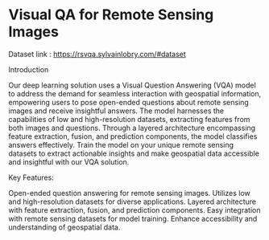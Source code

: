 # Visual QA for Remote Sensing Images
Dataset link : https://rsvqa.sylvainlobry.com/#dataset

Introduction

Our deep learning solution uses a Visual Question Answering (VQA) model to address the demand for seamless interaction with geospatial information, empowering users to pose open-ended questions about remote sensing images and receive insightful answers. The model harnesses the capabilities of low and high-resolution datasets, extracting features from both images and questions. Through a layered architecture encompassing feature extraction, fusion, and prediction components, the model classifies answers effectively. Train the model on your unique remote sensing datasets to extract actionable insights and make geospatial data accessible and insightful with our VQA solution.

Key Features:

Open-ended question answering for remote sensing images.
Utilizes low and high-resolution datasets for diverse applications.
Layered architecture with feature extraction, fusion, and prediction components.
Easy integration with remote sensing datasets for model training.
Enhance accessibility and understanding of geospatial data.
